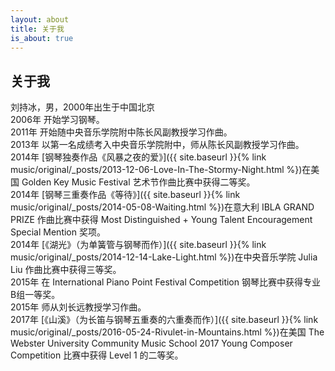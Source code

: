 ```yaml
---
layout: about
title: 关于我
is_about: true
---
```


## 关于我

刘持冰，男，2000年出生于中国北京   
2006年 开始学习钢琴。   
2011年 开始随中央音乐学院附中陈长风副教授学习作曲。   
2013年 以第一名成绩考入中央音乐学院附中，师从陈长风副教授学习作曲。   
2014年 [钢琴独奏作品《风暴之夜的爱》]({{ site.baseurl }}{% link music/original/_posts/2013-12-06-Love-In-The-Stormy-Night.html %})在美国 Golden Key Music Festival 艺术节作曲比赛中获得二等奖。   
2014年 [钢琴三重奏作品《等待》]({{ site.baseurl }}{% link music/original/_posts/2014-05-08-Waiting.html %})在意大利 IBLA GRAND PRIZE 作曲比赛中获得 Most Distinguished + Young Talent Encouragement Special Mention 奖项。   
2014年 [《湖光》（为单簧管与钢琴而作）]({{ site.baseurl }}{% link music/original/_posts/2014-12-14-Lake-Light.html %})在中央音乐学院 Julia Liu 作曲比赛中获得三等奖。   
2015年 在 International Piano Point Festival Competition 钢琴比赛中获得专业B组一等奖。   
2015年 师从刘长远教授学习作曲。   
2017年 [《山溪》（为长笛与钢琴五重奏的六重奏而作）]({{ site.baseurl }}{% link music/original/_posts/2016-05-24-Rivulet-in-Mountains.html %})在美国 The Webster University Community Music School 2017 Young Composer Competition 比赛中获得 Level 1 的二等奖。

